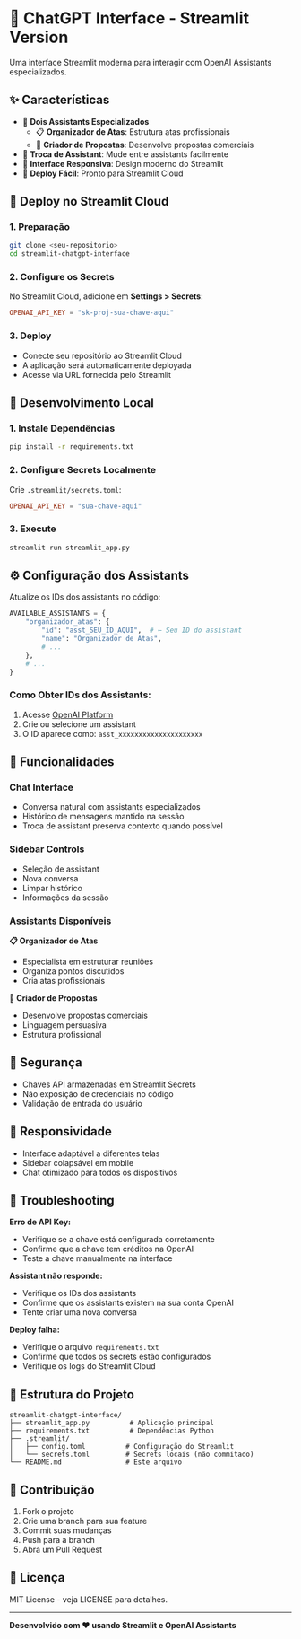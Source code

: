# 🤖 ChatGPT Interface - Streamlit Version

Uma interface Streamlit moderna para interagir com OpenAI Assistants especializados.

## ✨ Características

- 🎯 **Dois Assistants Especializados**
  - 📋 **Organizador de Atas**: Estrutura atas profissionais
  - 💼 **Criador de Propostas**: Desenvolve propostas comerciais
- 🔄 **Troca de Assistant**: Mude entre assistants facilmente
- 💬 **Interface Responsiva**: Design moderno do Streamlit
- 🚀 **Deploy Fácil**: Pronto para Streamlit Cloud

## 🚀 Deploy no Streamlit Cloud

### 1. Preparação
```bash
git clone <seu-repositorio>
cd streamlit-chatgpt-interface
```

### 2. Configure os Secrets
No Streamlit Cloud, adicione em **Settings > Secrets**:
```toml
OPENAI_API_KEY = "sk-proj-sua-chave-aqui"
```

### 3. Deploy
- Conecte seu repositório ao Streamlit Cloud
- A aplicação será automaticamente deployada
- Acesse via URL fornecida pelo Streamlit

## 🔧 Desenvolvimento Local

### 1. Instale Dependências
```bash
pip install -r requirements.txt
```

### 2. Configure Secrets Localmente
Crie `.streamlit/secrets.toml`:
```toml
OPENAI_API_KEY = "sua-chave-aqui"
```

### 3. Execute
```bash
streamlit run streamlit_app.py
```

## ⚙️ Configuração dos Assistants

Atualize os IDs dos assistants no código:

```python
AVAILABLE_ASSISTANTS = {
    "organizador_atas": {
        "id": "asst_SEU_ID_AQUI",  # ← Seu ID do assistant
        "name": "Organizador de Atas",
        # ...
    },
    # ...
}
```

### Como Obter IDs dos Assistants:
1. Acesse [OpenAI Platform](https://platform.openai.com/assistants)
2. Crie ou selecione um assistant
3. O ID aparece como: `asst_xxxxxxxxxxxxxxxxxxxxx`

## 🎯 Funcionalidades

### Chat Interface
- Conversa natural com assistants especializados
- Histórico de mensagens mantido na sessão
- Troca de assistant preserva contexto quando possível

### Sidebar Controls
- Seleção de assistant
- Nova conversa
- Limpar histórico
- Informações da sessão

### Assistants Disponíveis

**📋 Organizador de Atas**
- Especialista em estruturar reuniões
- Organiza pontos discutidos
- Cria atas profissionais

**💼 Criador de Propostas**
- Desenvolve propostas comerciais
- Linguagem persuasiva
- Estrutura profissional

## 🔐 Segurança

- Chaves API armazenadas em Streamlit Secrets
- Não exposição de credenciais no código
- Validação de entrada do usuário

## 📱 Responsividade

- Interface adaptável a diferentes telas
- Sidebar colapsável em mobile
- Chat otimizado para todos os dispositivos

## 🚨 Troubleshooting

**Erro de API Key:**
- Verifique se a chave está configurada corretamente
- Confirme que a chave tem créditos na OpenAI
- Teste a chave manualmente na interface

**Assistant não responde:**
- Verifique os IDs dos assistants
- Confirme que os assistants existem na sua conta OpenAI
- Tente criar uma nova conversa

**Deploy falha:**
- Verifique o arquivo `requirements.txt`
- Confirme que todos os secrets estão configurados
- Verifique os logs do Streamlit Cloud

## 📄 Estrutura do Projeto

```
streamlit-chatgpt-interface/
├── streamlit_app.py          # Aplicação principal
├── requirements.txt          # Dependências Python
├── .streamlit/
│   ├── config.toml          # Configuração do Streamlit
│   └── secrets.toml         # Secrets locais (não commitado)
└── README.md                # Este arquivo
```

## 🤝 Contribuição

1. Fork o projeto
2. Crie uma branch para sua feature
3. Commit suas mudanças
4. Push para a branch
5. Abra um Pull Request

## 📄 Licença

MIT License - veja LICENSE para detalhes.

---

**Desenvolvido com ❤️ usando Streamlit e OpenAI Assistants**